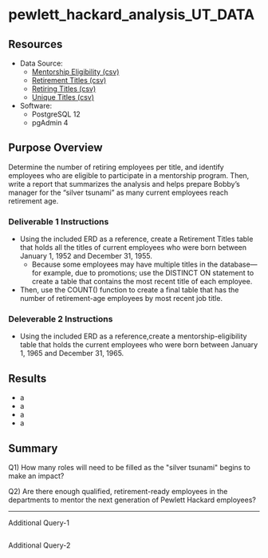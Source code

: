 # pewlett_hackard_analysis_UT_DATA

## Resources

- Data Source:
  - [Mentorship Eligibility (csv)](./data/mentorship_eligibility.csv)
  - [Retirement Titles (csv)](./data/retirement_titles.csv)
  - [Retiring Titles (csv)](./data/retiring_titles.csv)
  - [Unique Titles (csv)](./data/unique_titles.csv)
- Software:
  - PostgreSQL 12
  - pgAdmin 4

## Purpose Overview

Determine the number of retiring employees per title, and identify employees who are eligible to participate in a mentorship program. Then, write a report that summarizes the analysis and helps prepare Bobby’s manager for the “silver tsunami” as many current employees reach retirement age.

### Deliverable 1 Instructions

- Using the included ERD as a reference, create a Retirement Titles table that holds all the titles of current employees who were born between January 1, 1952 and December 31, 1955.
  - Because some employees may have multiple titles in the database—for example, due to promotions; use the DISTINCT ON statement to create a table that contains the most recent title of each employee.
- Then, use the COUNT() function to create a final table that has the number of retirement-age employees by most recent job title.

### Deleverable 2 Instructions

- Using the included ERD as a reference,create a mentorship-eligibility table that holds the current employees who were born between January 1, 1965 and December 31, 1965.

## Results

- a
- a
- a
- a

## Summary

Q1) How many roles will need to be filled as the "silver tsunami" begins to make an impact?

Q2) Are there enough qualified, retirement-ready employees in the departments to mentor the next generation of Pewlett Hackard employees?

___

Additional Query-1

```sql
```

Additional Query-2

```sql
```
